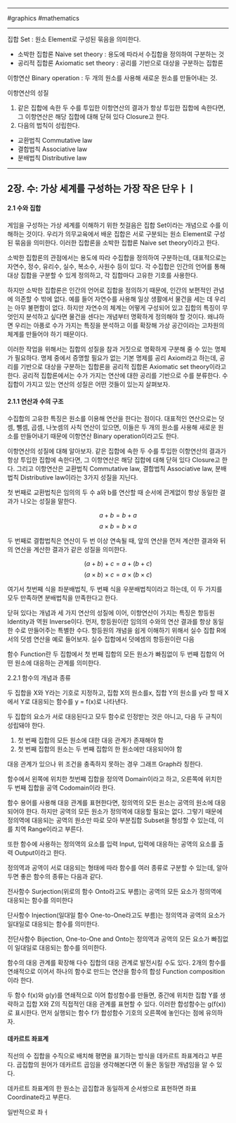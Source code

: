 
---

#graphics #mathematics 

---

집합 Set : 원소 Element로 구성된 묶음을 의미한다.

- 소박한 집합론 Naive set theory : 용도에 따라서 수집합을 정의하여 구분하는 것
- 공리적 집합론 Axiomatic set theory : 공리를 기반으로 대상을 구분하는 집합론

이항연산 Binary operation : 두 개의 원소를 사용해 새로운 원소를 만들어내는 것.

이항연산의 성질

1. 같은 집합에 속한 두 수를 투입한 이항연산의 결과가 항상 투입한 집합에 속한다면, 그 이항연산은 해당 집합에 대해 닫혀 있다 Closure고 한다.
2. 다음의 법칙이 성립한다.
- 교환법칙 Commutative law
- 결합법칙 Associative law
- 분배법칙 Distributive law

---

## 2장. 수: 가상 세계를 구성하는 가장 작은 단우ㅏㅣ

#### 2.1 수와 집합

게임을 구성하는 가상 세계를 이해하기 위한 첫걸음은 집합 Set이라는 개념으로 수를 이해하는 것이다. 우리가 의무교육에서 배운 집합은 서로 구분되는 원소 Element로 구성된 묶음을 의미한다. 이러한 집합론을 소박한 집합론 Naive set theory이라고 한다.

소박한 집합론의 관점에서는 용도에 따라 수집합을 정의하여 구분하는데, 대표적으로는 자연수, 정수, 유리수, 실수, 복소수, 사원수 등이 있다. 각 수집합은 인간의 언어를 통해 대상 집합을 구분할 수 있게 정의하고, 각 집합마다 고유한 기호를 사용한다.

하지만 소박한 집합론은 인간의 언어로 집합을 정의하기 때문에, 인간의 보편적인 관념에 의존할 수 밖에 없다. 예를 들어 자연수를 사용해 일상 생활에서 물건을 세는 데 우리는 아무 불편함이 없다. 하지만 자연수의 체계는 어떻게 구성되어 있고 집합의 특징이 무엇인지 분석하고 싶다면 물건을 센다는 개념부터 명확하게 정의해야 할 것이다. 왜냐하면 우리는 아픙로 수가 가지는 특징을 분석하고 이를 확장해 가상 공간이라는 고차원의 체계를 만들어야 하기 때문이다.

이러한 작업을 위해서는 집합의 성질을 참과 거짓으로 명확하게 구분해 줄 수 있는 명체가 필요하다. 명제 중에서 증명할 필요가 없는 기본 명제를 공리 Axiom라고 하는데, 공리를 기반으로 대상을 구분하는 집합론을 공리적 집합론 Axiomatic set theory이라고 한다. 공리적 집합론에서는 수가 가지는 연산에 대한 공리를 기반으로 수를 분류한다. 수집합이 가지고 있는 연산의 성질은 어떤 것들이 있는지 살펴보자.

#### 2.1.1 연산과 수의 구조

수집합의 고유한 특징은 원소를 이용해 연산을 한다는 점이다. 대표적인 연산으로는 덧셈, 뺄셈, 곱셈, 나눗셈의 사칙 연산이 있으면, 이들은 두 개의 원소를 사용해 새로운 원소를 만들어내기 때문에 이항연산 Binary operation이라고도 한다.

이항연산의 성질에 대해 알아보자. 같은 집합에 속한 두 수를 투입한 이항연산의 결과가 항상 투입한 집합에 속한다면, 그 이항연산은 해당 집합에 대해 닫혀 있다 Closure고 한다. 그리고 이항연산은 교환법칙 Commutative law, 결합법칙 Associative law, 분배법칙 Distributive law이라는 3가지 성질을 지닌다.

첫 번째로 교환법칙은 임의의 두 수 a와 b를 연산할 때 순서에 관계없이 항상 동일한 결과가 나오는 성질을 말한다.

$$a + b = b + a$$
$$a \times b = b \times a$$

두 번째로 결합법칙은 연산이 두 번 이상 연속될 때, 앞의 연산을 먼저 계산한 결과와 뒤의 연산을 계산한 결과가 같은 성질을 의미한다.

$$(a + b) + c = a + (b + c)$$
$$(a \times b) \times c = a \times (b \times c)$$

여기서 첫번째 식을 좌분배법칙, 두 번째 식을 우분배법칙이라고 하는데, 이 두 가지를 모두 만족하면 분배법칙을 만족한다고 한다.

닫혀 있다는 개념과 세 가지 연산의 성질에 이어, 이항연산이 가지는 특징은 항등원 Identity과 역원 Inverse이다. 먼저, 항등원이란 임의의 수와의 연산 결과를 항상 동일한 수로 만들어주는 특별한 수다.
항등원의 개념을 쉽게 이해하기 위해서 실수 집합 R에서의 덧셈 연산을 예로 들어보자. 실수 집합에서 덧에셈의 항등원이란 다음

함수 Function란 두 집합에서 첫 번째 집합의 모든 원소가 빠짐없이 두 번째 집합의 어떤 원소에 대응하는 관계를 의미한다.

2.2.1 함수의 개념과 종류

두 집합을 X와 Y라는 기호로 지정하고, 집합 X의 원소를x, 집합 Y의 원소를 y라 할 때  X에서 Y로 대응되는 함수를  y = f(x)로 나타낸다.

두 집합의 요소가 서로 대응된다고 모두 함수로 인정받는 것은 아니고, 다음 두 규칙이 성립돼야 한다.

1. 첫 번째 집합의 모든 원소에 대한 대응 관계가 존재해야 함
2. 첫 번째 집합의 원소는 두 번째 집합의 한 원소에만 대응되어야 함

대응 관계가 있으나 위 조건을 충족하지 못하는 경우 그래프 Graph라 칭한다.

함수에서 왼쪽에 위치한 첫번째 집합을 정의역 Domain이라고 하고, 오른쪽에 위치한 두 번째 집합을 공역 Codomain이라 한다.

함수 용어를 사용해 대응 관계를 표현한다면, 정의역의 모든 원소는 공역의 원소에 대응되어야 한다. 하지만 공역의 모든 원소가 정의역에 대응할 필요는 없다. 그렇기 때문에 정의역에 대응되는 공역의 원소만 따로 모아 부분집합 Subset을 형성할 수 있는데, 이를 치역 Range이라고 부른다.

또한 함수에 사용하는 정의역의 요소를 입력 Input, 입력에 대응하는 공역의 요소를 출력 Output이라고 한다.

정의역과 공역이 서로 대응되는 형태에 따라 함수를 여러 종류로 구분할 수 있는데, 알아두면 좋은 함수의 종류는 다음과 같다.

전사함수 Surjection(위로의 함수 Onto라고도 부름)는 공역의 모든 요소가 정의역에 대응되는 함수를 의미한다

단사함수 Injection(일대일 함수  One-to-One라고도 부름)는 정의역과 공역의 요소가 일대일로 대응되는 함수를 의미한다.

전단사함수 Bijection, One-to-One and Onto는 정의역과 공역의 모든 요소가 빠짐없이 일대일로 대응되는 함수를 의미한다.

함수의 대응 관계를 확장해 다수 집합의 대응 관계로 발전시킬 수도 있다. 2개의 함수를 연쇄적으로 이어서 하나의 함수로 만드는 연산을 함수의 합성 Function composition이라 한다.

두 함수 f(x)와 g(y)를 연쇄적으로 이어 합성함수를 만들면, 중간에 위치한 집합 Y를 생략하고 집합 X와 Z의 직접적인 대응 관계를 표현할 수 있다. 이러한 합성함수는 g(f(x))로 표시한다. 먼저 실행되는 함수 f가 합성함수 기호의 오른쪽에 놓인다는 점에 유의하자.

#### 데카르트 좌표계

직선의 수 집합을 수직으로 배치해 평면을 표기하는 방식을 데카르트 좌표계라고 부른다. 곱집합의 원어가 데카르트 곱임을 생각해본다면 이 둘은 동일한 개념임을 알 수 있다.

데카르트 좌표계의 한 원소는 곱집합과 동일하게 순서쌍으로 표현하면 좌표 Coordinate라고 부른다.

일반적으로 좌ㅓ